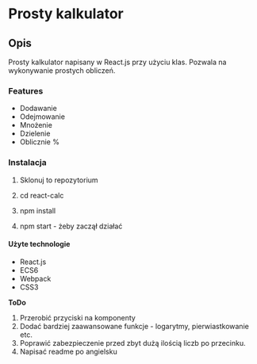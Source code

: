 # Prosty kalkulator

## Opis

Prosty kalkulator napisany w React.js przy użyciu klas. Pozwala na wykonywanie prostych obliczeń.

### Features

- Dodawanie
- Odejmowanie
- Mnożenie
- Dzielenie
- Oblicznie %

### Instalacja

1. Sklonuj to repozytorium

2. cd react-calc

3. npm install

4. npm start - żeby zaczął działać

#### Użyte technologie

- React.js
- ECS6
- Webpack
- CSS3

**ToDo**

1. Przerobić przyciski na komponenty
2. Dodać bardziej zaawansowane funkcje - logarytmy, pierwiastkowanie etc.
3. Poprawić zabezpieczenie przed zbyt dużą ilością liczb po przecinku.
4. Napisać readme po angielsku
